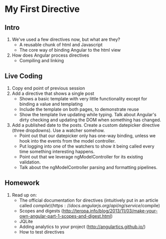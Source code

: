 My First Directive
==================

Intro
-----

1. We've used a few directives now, but what are they?
    * A reusable chunk of html and Javascript
    * The core way of binding Angular to the html view
2. How does Angular process directives
    * Compiling and linking

Live Coding
-----------

1. Copy end point of previous session
2. Add a directive that shows a single post
    * Shows a basic template with very little functionality except for binding a value and templating
    * Include the template on both pages, to demonstrate reuse
    * Show the template live updating while typing. Talk about Angular's dirty checking and updating the DOM when something has changed.
3. Add a published date to the posts. Create a custom datepicker directive (three dropdowns). Use a watcher somehow.
    * Point out that our datepicker only has one-way binding, unless we hook into the events from the model controller.
    * Put logging into one of the watchers to show it being called every time something interesting happens.
    * Point out that we leverage ngModelController for its existing validation.
    * Talk about the ngModelController parsing and formatting pipelines.


Homework
--------

1. Read up on:
    * The official documentation for directives (intuitively put in an article called $compile) (https://docs.angularjs.org/api/ng/service/$compile)
    * Scopes and digests (http://teropa.info/blog/2013/11/03/make-your-own-angular-part-1-scopes-and-digest.html)
    * JQLite
    * Adding analytics to your project (http://angulartics.github.io/)
    * How to test directives
